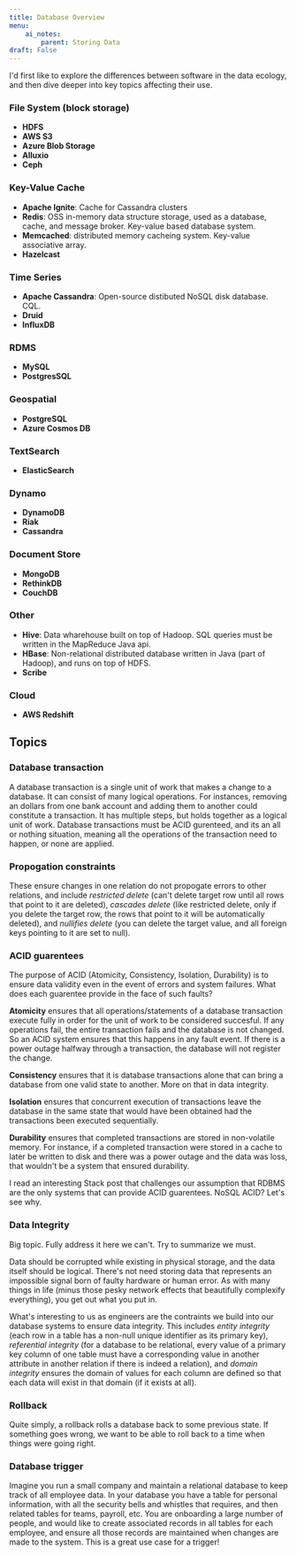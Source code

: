 ```yaml
---
title: Database Overview
menu:
    ai_notes:
        parent: Storing Data
draft: False
---
```

I'd first like to explore the differences between software in the data ecology,
and then dive deeper into key topics affecting their use.

### File System (block storage)
* **HDFS**
* **AWS S3**
* **Azure Blob Storage**
* **Alluxio**
* **Ceph**

### Key-Value Cache

* **Apache Ignite**: Cache for Cassandra clusters
* **Redis**: OSS in-memory data structure storage, used as a database, cache, and
message broker. Key-value based database system.
* **Memcached**: distributed memory cacheing system. Key-value associative array. 
* **Hazelcast**

### Time Series

* **Apache Cassandra**: Open-source distibuted NoSQL disk database. CQL.
* **Druid**
* **InfluxDB**

### RDMS
* **MySQL**
* **PostgresSQL**

### Geospatial

* **PostgreSQL**
* **Azure Cosmos DB**

### TextSearch

* **ElasticSearch**

### Dynamo

* **DynamoDB**
* **Riak**
* **Cassandra**

### Document Store

* **MongoDB**
* **RethinkDB**
* **CouchDB**

### Other

* **Hive**: Data wharehouse built on top of Hadoop. SQL queries must be written in the 
MapReduce Java api.
* **HBase**: Non-relational distributed database written in Java (part of Hadoop), and runs
on top of HDFS.
* **Scribe**

### Cloud
* **AWS Redshift**

## Topics

### Database transaction

A database transaction is a single unit of work that makes a change to a database. 
It can consist of many logical operations. For instances, removing an dollars from 
one bank account and adding them to another could constitute a transaction. 
It has multiple steps, but holds together as a logical unit of work. Database
transactions must be ACID gurenteed, and its an all or nothing situation, meaning
all the operations of the transaction need to happen, or none are applied. 

### Propogation constraints

These ensure changes in one relation do not propogate errors to other relations, 
and include *restricted delete* (can't delete target row until all rows that point to it 
are deleted), *cascades delete* (like restricted delete, only if you delete the 
target row, the rows that point to it will be automatically deleted), and 
*nullifies delete* (you can delete the target value, and all foreign keys pointing
to it are set to null). 

### ACID guarentees

The purpose of ACID (Atomicity, Consistency, Isolation, Durability) is to ensure
data validity even in the event of errors and system failures. What does each guarentee
provide in the face of such faults?

**Atomicity** ensures that all operations/statements of a database transaction execute
fully in order for the unit of work to be considered succesful. If any operations fail,
the entire transaction fails and the database is not changed. So an ACID system ensures
that this happens in any fault event. If there is a power outage halfway through a
transaction, the database will not register the change.

**Consistency** ensures that it is database transactions alone that can bring a
database from one valid state to another. More on that in data integrity.

**Isolation** ensures that concurrent execution of transactions leave the database
in the same state that would have been obtained had the transactions been executed
sequentially.

**Durability** ensures that completed transactions are stored in non-volatile memory.
For instance, if a completed transaction were stored in a cache to later be written
to disk and there was a power outage and the data was loss, that wouldn't be a system
that ensured durability.

I read an interesting Stack post that challenges our assumption that RDBMS are the
only systems that can provide ACID guarentees. NoSQL ACID? Let's see why.

### Data Integrity

Big topic. Fully address it here we can't. Try to summarize we must.

Data should be corrupted while existing in physical storage, and the data itself
should be logical. There's not need storing data that represents an impossible signal
born of faulty hardware or human error. As with many things in life (minus those pesky
network effects that beautifully complexify everything), you get out what you put in.

What's interesting to us as engineers are the contraints we build into our database
systems to ensure data integrity. This includes *entity integrity* (each row in a table
has a non-null unique identifier as its primary key), *referential integrity* (for
a database to be relational, every value of a primary key column of one table 
must have a corresponding value in another attribute in another relation if there
is indeed a relation), and *domain integrity* ensures the domain of values for each
column are defined so that each data will exist in that domain (if it exists at all).

### Rollback

Quite simply, a rollback rolls a database back to some previous state. If something
goes wrong, we want to be able to roll back to a time when things were going right.

### Database trigger

Imagine you run a small company and maintain a relational database to keep track
of all employee data. In your database you have a table for personal information,
with all the security bells and whistles that requires, and then related tables
for teams, payroll, etc. You are onboarding a large number of people, and would like
to create associated records in all tables for each employee, and ensure all those
records are maintained when changes are made to the system. This is a great use
case for a trigger!
